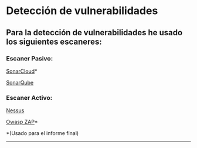 # Detección de vulnerabilidades
## Para la detección de vulnerabilidades he usado los siguientes escaneres:
### Escaner Pasivo:

[SonarCloud](https://sonarcloud.io/)*

[SonarQube](https://www.sonarqube.org/)
### Escaner Activo:

[Nessus](https://es-la.tenable.com/products/nessus?tns_redirect=true)

[Owasp ZAP](https://www.zaproxy.org/)*

*(Usado para el informe final)

---